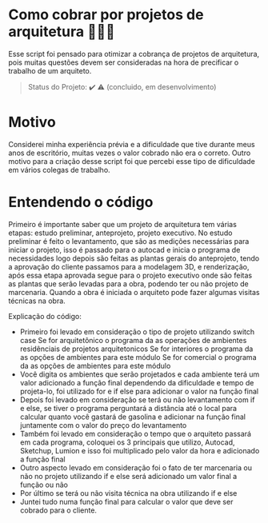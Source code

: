 # Como cobrar por projetos de arquitetura 👷🏻‍♀️

Esse script foi pensado para otimizar a cobrança de projetos de arquitetura, pois muitas questões devem ser consideradas na hora de precificar o trabalho de um arquiteto.

> Status do Projeto: :heavy_check_mark: :warning: (concluido, em desenvolvimento)

# Motivo
Considerei minha experiência prévia e a dificuldade que tive durante meus anos de escritório, muitas vezes o valor cobrado não era o correto. Outro motivo para a criação desse script foi que percebi esse tipo de dificuldade em vários colegas de trabalho.
# Entendendo o código
  Primeiro é importante saber que um projeto de arquitetura tem várias etapas: estudo preliminar, anteprojeto, projeto executivo. No estudo preliminar é feito o levantamento, que são as medições necessárias para iniciar o projeto, isso é passado para o autocad e inicia o programa de necessidades logo depois são feitas as plantas gerais do anteprojeto, tendo a aprovação do cliente passamos para a modelagem 3D, e renderização, após essa etapa aprovada segue para o projeto executivo onde são feitas as plantas que serão levadas para a obra, podendo ter ou não projeto de marcenaria. Quando a obra é iniciada o arquiteto pode fazer algumas visitas técnicas na obra.

Explicação do código:
- Primeiro foi levado em consideração o tipo de projeto utilizando switch case
Se for arquitetônico o programa da as operações de ambientes residênciais de projetos arquitetonicos 
Se for interiores o programa da as opções de ambientes para este módulo
Se for comercial o programa da as opções de ambientes para este módulo
- Você digita os ambientes que serão projetados e cada ambiente terá um valor adicionado a função final dependendo da dificuldade e tempo de projeta-lo, foi utilizado for e if else para adicionar o valor na função final
- Depois foi levado em consideração se terá ou não levantamento com if e else, se tiver o programa perguntará a distância até o local para calcular quanto você gastará de gasolina e adicionar na função final juntamente com o valor do preço do levantamento
- Também foi levado em consideração o tempo que o arquiteto passará em cada programa, coloquei os 3 principais que utilizo, Autocad, Sketchup, Lumion e isso foi multiplicado pelo valor da hora e adicionado a função final
- Outro aspecto levado em consideração foi o fato de ter marcenaria ou não no projeto utilizando if e else será adicionado um valor final a função ou não
- Por último se terá ou não visita técnica na obra utilizando if e else
- Juntei tudo numa função final para calcular o valor que deve ser cobrado para o cliente.

